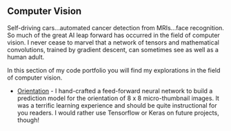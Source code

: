 ## Computer Vision
Self-driving cars...automated cancer detection from MRIs...face recognition. So much of the great AI leap forward has occurred in the field of computer vision. I never cease to marvel that a network of tensors and mathematical convolutions, trained by gradient descent, can sometimes see as well as a human adult.

In this section of my code portfolio you will find my explorations in the field of computer vision.

+ [Orientation](https://github.com/chrisfalter/DataScience/tree/master/AI/CompVision/Orientation) - I hand-crafted a feed-forward neural network to build a prediction model for the orientation of 8 x 8 micro-thumbnail images. It was a terrific learning experience and should be quite instructional for you readers. I would rather use Tensorflow or Keras on future projects, though!

